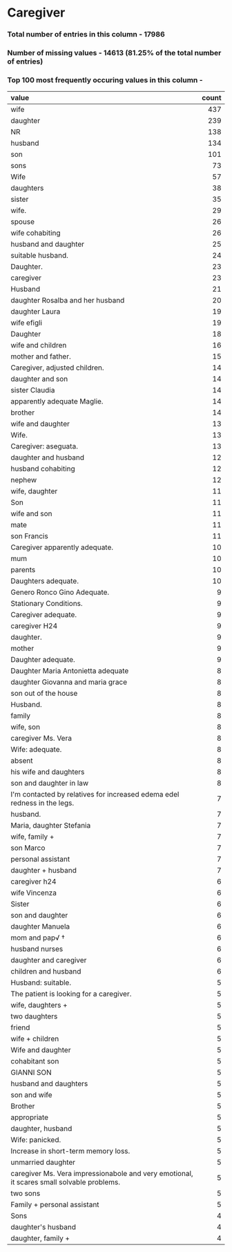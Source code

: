 
# Caregiver

### Total number of entries in this column - 17986

### Number of missing values - 14613 (81.25% of the total number of entries)

### Top 100 most frequently occuring values in this column -

| value                                                                                     |   count |
|:------------------------------------------------------------------------------------------|--------:|
| wife                                                                                      |     437 |
| daughter                                                                                  |     239 |
| NR                                                                                        |     138 |
| husband                                                                                   |     134 |
| son                                                                                       |     101 |
| sons                                                                                      |      73 |
| Wife                                                                                      |      57 |
| daughters                                                                                 |      38 |
| sister                                                                                    |      35 |
| wife.                                                                                     |      29 |
| spouse                                                                                    |      26 |
| wife cohabiting                                                                           |      26 |
| husband and daughter                                                                      |      25 |
| suitable husband.                                                                         |      24 |
| Daughter.                                                                                 |      23 |
| caregiver                                                                                 |      23 |
| Husband                                                                                   |      21 |
| daughter Rosalba and her husband                                                          |      20 |
| daughter Laura                                                                            |      19 |
| wife efigli                                                                               |      19 |
| Daughter                                                                                  |      18 |
| wife and children                                                                         |      16 |
| mother and father.                                                                        |      15 |
| Caregiver, adjusted children.                                                             |      14 |
| daughter and son                                                                          |      14 |
| sister Claudia                                                                            |      14 |
| apparently adequate Maglie.                                                               |      14 |
| brother                                                                                   |      14 |
| wife and daughter                                                                         |      13 |
| Wife.                                                                                     |      13 |
| Caregiver: aseguata.                                                                      |      13 |
| daughter and husband                                                                      |      12 |
| husband cohabiting                                                                        |      12 |
| nephew                                                                                    |      12 |
| wife, daughter                                                                            |      11 |
| Son                                                                                       |      11 |
| wife and son                                                                              |      11 |
| mate                                                                                      |      11 |
| son Francis                                                                               |      11 |
| Caregiver apparently adequate.                                                            |      10 |
| mum                                                                                       |      10 |
| parents                                                                                   |      10 |
| Daughters adequate.                                                                       |      10 |
| Genero Ronco Gino Adequate.                                                               |       9 |
| Stationary Conditions.                                                                    |       9 |
| Caregiver adequate.                                                                       |       9 |
| caregiver H24                                                                             |       9 |
| daughter.                                                                                 |       9 |
| mother                                                                                    |       9 |
| Daughter adequate.                                                                        |       9 |
| Daughter Maria Antonietta adequate                                                        |       8 |
| daughter Giovanna and maria grace                                                         |       8 |
| son out of the house                                                                      |       8 |
| Husband.                                                                                  |       8 |
| family                                                                                    |       8 |
| wife, son                                                                                 |       8 |
| caregiver Ms. Vera                                                                        |       8 |
| Wife: adequate.                                                                           |       8 |
| absent                                                                                    |       8 |
| his wife and daughters                                                                    |       8 |
| son and daughter in law                                                                   |       8 |
| I'm contacted by relatives for increased edema edel redness in the legs.                  |       7 |
| husband.                                                                                  |       7 |
| Maria, daughter Stefania                                                                  |       7 |
| wife, family +                                                                            |       7 |
| son Marco                                                                                 |       7 |
| personal assistant                                                                        |       7 |
| daughter + husband                                                                        |       7 |
| caregiver h24                                                                             |       6 |
| wife Vincenza                                                                             |       6 |
| Sister                                                                                    |       6 |
| son and daughter                                                                          |       6 |
| daughter Manuela                                                                          |       6 |
| mom and pap√ †                                                                            |       6 |
| husband nurses                                                                            |       6 |
| daughter and caregiver                                                                    |       6 |
| children and husband                                                                      |       6 |
| Husband: suitable.                                                                        |       5 |
| The patient is looking for a caregiver.                                                   |       5 |
| wife, daughters +                                                                         |       5 |
| two daughters                                                                             |       5 |
| friend                                                                                    |       5 |
| wife + children                                                                           |       5 |
| Wife and daughter                                                                         |       5 |
| cohabitant son                                                                            |       5 |
| GIANNI SON                                                                                |       5 |
| husband and daughters                                                                     |       5 |
| son and wife                                                                              |       5 |
| Brother                                                                                   |       5 |
| appropriate                                                                               |       5 |
| daughter, husband                                                                         |       5 |
| Wife: panicked.                                                                           |       5 |
| Increase in short-term memory loss.                                                       |       5 |
| unmarried daughter                                                                        |       5 |
| caregiver Ms. Vera impressionabole and very emotional, it scares small solvable problems. |       5 |
| two sons                                                                                  |       5 |
| Family + personal assistant                                                               |       5 |
| Sons                                                                                      |       4 |
| daughter's husband                                                                        |       4 |
| daughter, family +                                                                        |       4 |

